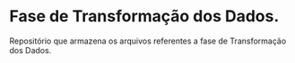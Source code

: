 # Fase de Transformação dos Dados.

Repositório que armazena os arquivos referentes a fase de Transformação dos Dados.
